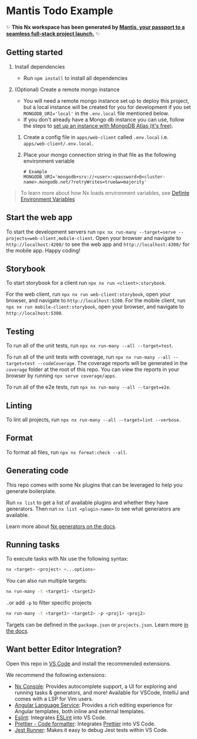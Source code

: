 # Mantis Todo Example

✨ **This Nx workspace has been generated by [Mantis, your passport to a seamless full-stack project launch.](https://github.com/mantis-apps/mantis-cli)** ✨

## Getting started

1. Install dependencies

   - Run `npm install` to install all dependencies

2. (Optional) Create a remote mongo instance

   - You will need a remote mongo instance set up to deploy this project, but a local instance will be created for you for development if you set `MONGODB_URI='local'` in the `.env.local` file mentioned below.
   - If you don't already have a Mongo db instance you can use, follow the steps to [set up an instance with MongoDB Atlas (it's free)](https://www.mongodb.com/docs/atlas/getting-started/).

   1. Create a config file in `apps/web-client` called `.env.local` i.e. `apps/web-client/.env.local`.
   2. Place your mongo connection string in that file as the following environment variable

      ```shell
      # Example
      MONGODB_URI='mongodb+srv://<user>:<password>@<cluster-name>.mongodb.net/?retryWrites=true&w=majority'
      ```

> To learn more about how Nx loads environment variables, see [Definte Environment Variables](https://nx.dev/recipes/tips-n-tricks/define-environment-variables#define-environment-variables)

## Start the web app

To start the development servers run `npx nx run-many --target=serve --projects=web-client,mobile-client`. Open your browser and navigate to `http://localhost:4200/` to see the web app and `http://localhost:4300/` for the mobile app. Happy coding!

## Storybook

To start storybook for a client run `npx nx run <client>:storybook`.

For the web client, run `npx nx run web-client:storybook`, open your browser, and navigate to `http://localhost:5200`.
For the mobile client, run `npx nx run mobile-client:storybook`, open your browser, and navigate to `http://localhost:5300`.

## Testing

To run all of the unit tests, run `npx nx run-many --all --target=test`.

To run all of the unit tests with coverage, run `npx nx run-many --all --target=test --codeCoverage`. The coverage reports will be generated in the `coverage` folder at the root of this repo. You can view the reports in your browser by running `npx serve coverage/apps`.

To run all of the e2e tests, run `npx nx run-many --all --target=e2e`.

## Linting

To lint all projects, run `npx nx run-many --all --target=lint --verbose`.

## Format

To format all files, run `npx nx format:check --all`.

## Generating code

This repo comes with some Nx plugins that can be leveraged to help you generate boilerplate.

Run `nx list` to get a list of available plugins and whether they have generators. Then run `nx list <plugin-name>` to see what generators are available.

Learn more about [Nx generators on the docs](https://nx.dev/plugin-features/use-code-generators).

## Running tasks

To execute tasks with Nx use the following syntax:

```bash
nx <target> <project> <...options>
```

You can also run multiple targets:

```bash
nx run-many -t <target1> <target2>
```

..or add `-p` to filter specific projects

```bash
nx run-many -t <target1> <target2> -p <proj1> <proj2>
```

Targets can be defined in the `package.json` or `projects.json`. Learn more [in the docs](https://nx.dev/core-features/run-tasks).

## Want better Editor Integration?

Open this repo in [VS Code](https://code.visualstudio.com/) and install the recommended extensions.

We recommend the following extensions:

- [Nx Console](https://nx.dev/nx-console): Provides autocomplete support, a UI for exploring and running tasks & generators, and more! Available for VSCode, IntelliJ and comes with a LSP for Vim users.
- [Angular Language Service](https://marketplace.visualstudio.com/items?itemName=Angular.ng-template): Provides a rich editing experience for Angular templates, both inline and external templates.
- [Eslint](https://marketplace.visualstudio.com/items?itemName=dbaeumer.vscode-eslint): Integrates [ESLint](https://eslint.org/) into VS Code.
- [Prettier - Code formatter](https://marketplace.visualstudio.com/items?itemName=esbenp.prettier-vscode): Integrates [Prettier](https://prettier.io/) into VS Code.
- [Jest Runner](https://marketplace.visualstudio.com/items?itemName=firsttris.vscode-jest-runner): Makes it easy to debug Jest tests within VS Code.

